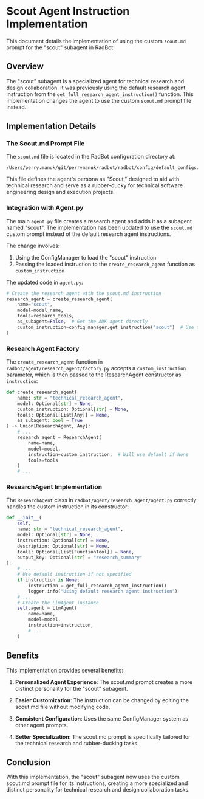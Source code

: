 # Scout Agent Instruction Implementation

This document details the implementation of using the custom `scout.md` prompt for the "scout" subagent in RadBot.

## Overview

The "scout" subagent is a specialized agent for technical research and design collaboration. It was previously using the default research agent instruction from the `get_full_research_agent_instruction()` function. This implementation changes the agent to use the custom `scout.md` prompt file instead.

## Implementation Details

### The Scout.md Prompt File

The `scout.md` file is located in the RadBot configuration directory at:
```
/Users/perry.manuk/git/perrymanuk/radbot/radbot/config/default_configs/instructions/scout.md
```

This file defines the agent's persona as "Scout," designed to aid with technical research and serve as a rubber-ducky for technical software engineering design and execution projects.

### Integration with Agent.py

The main `agent.py` file creates a research agent and adds it as a subagent named "scout". The implementation has been updated to use the `scout.md` custom prompt instead of the default research agent instructions.

The change involves:

1. Using the ConfigManager to load the "scout" instruction
2. Passing the loaded instruction to the `create_research_agent` function as `custom_instruction`

The updated code in `agent.py`:

```python
# Create the research agent with the scout.md instruction
research_agent = create_research_agent(
    name="scout", 
    model=model_name,
    tools=research_tools,
    as_subagent=False,  # Get the ADK agent directly
    custom_instruction=config_manager.get_instruction("scout")  # Use the scout.md instruction
)
```

### Research Agent Factory

The `create_research_agent` function in `radbot/agent/research_agent/factory.py` accepts a `custom_instruction` parameter, which is then passed to the ResearchAgent constructor as `instruction`:

```python
def create_research_agent(
    name: str = "technical_research_agent",
    model: Optional[str] = None,
    custom_instruction: Optional[str] = None,
    tools: Optional[List[Any]] = None,
    as_subagent: bool = True
) -> Union[ResearchAgent, Any]:
    # ...
    research_agent = ResearchAgent(
        name=name,
        model=model,
        instruction=custom_instruction,  # Will use default if None
        tools=tools
    )
    # ...
```

### ResearchAgent Implementation

The `ResearchAgent` class in `radbot/agent/research_agent/agent.py` correctly handles the custom instruction in its constructor:

```python
def __init__(
    self,
    name: str = "technical_research_agent",
    model: Optional[str] = None,
    instruction: Optional[str] = None,
    description: Optional[str] = None,
    tools: Optional[List[FunctionTool]] = None,
    output_key: Optional[str] = "research_summary"
):
    # ...
    # Use default instruction if not specified
    if instruction is None:
        instruction = get_full_research_agent_instruction()
        logger.info("Using default research agent instruction")
    # ...
    # Create the LlmAgent instance
    self.agent = LlmAgent(
        name=name,
        model=model,
        instruction=instruction,
        # ...
    )
```

## Benefits

This implementation provides several benefits:

1. **Personalized Agent Experience**: The scout.md prompt creates a more distinct personality for the "scout" subagent.

2. **Easier Customization**: The instruction can be changed by editing the scout.md file without modifying code.

3. **Consistent Configuration**: Uses the same ConfigManager system as other agent prompts.

4. **Better Specialization**: The scout.md prompt is specifically tailored for the technical research and rubber-ducking tasks.

## Conclusion

With this implementation, the "scout" subagent now uses the custom scout.md prompt file for its instructions, creating a more specialized and distinct personality for technical research and design collaboration tasks.
